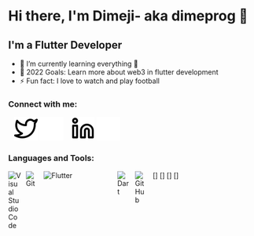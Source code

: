 # Hi there, I'm Dimeji- aka  dimeprog 👋 
## I'm a  Flutter Developer
- 🌱 I’m currently learning everything 🤣
- 🥅 2022 Goals: Learn more about web3 in flutter development
- ⚡ Fun fact: I love to  watch and play football


### Connect with me:
&nbsp;&nbsp;
[![website](./img/twitter-light.svg)](https://twitter.com/DimejiAwoyefa#gh-light-mode-only)
[![website](./img/twitter-dark.svg)](https://twitter.com/DimejiAwoyefa#gh-dark-mode-only)
&nbsp;&nbsp;
[![website](./img/linkedin-light.svg)](https://www.linkedin.com/in/ayomidimeji-awoyefa-b3b106229/#gh-light-mode-only)
[![website](./img/linkedin-dark.svg)](https://www.linkedin.com/in/ayomidimeji-awoyefa-b3b106229/#gh-dark-mode-only)
&nbsp;&nbsp;

### Languages and Tools:

[<img align="left" alt="Visual Studio Code" width="26px" src="https://cdn.jsdelivr.net/gh/devicons/devicon/icons/vscode/vscode-original.svg" style="padding-right:10px;" />]
[<img align="left" alt="Git" width="26px" src="https://cdn.jsdelivr.net/gh/devicons/devicon/icons/git/git-original.svg" style="padding-right:10px;" />]
[<img align="left" alt="Flutter" width="100px" src="https://raw.githubusercontent.com/flutter/website/master/src/_assets/image/flutter-lockup.png" style="padding-right:50px;"/>]
[<img align="left" alt="Dart" width="26px" src="https://dart.dev/assets/shared/dart/icon/64.png" style="padding-right:10px;" />]
<img align="left" alt="GitHub" width="26px" src="https://user-images.githubusercontent.com/3369400/139447912-e0f43f33-6d9f-45f8-be46-2df5bbc91289.png" style="padding-right:10px;" />



